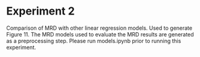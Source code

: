 # Experiment 2

Comparison of MRD with other linear regression models. Used to generate Figure 11. The MRD models used to evaluate the MRD results are generated as a preprocessing step. Please run models.ipynb prior to running this experiment.

